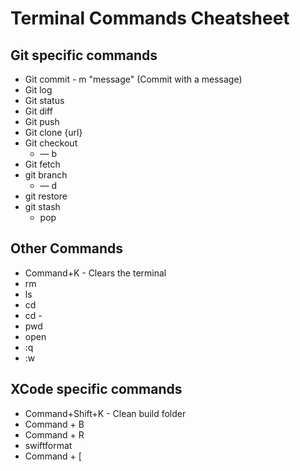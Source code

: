 # Terminal Commands Cheatsheet

## Git specific commands

* Git commit - m "message" (Commit with a message)
* Git log
* Git status
* Git diff
* Git push
* Git clone {url}
* Git checkout
	* &mdash; b
* Git fetch
* git branch
	* &mdash; d
* git restore
* git stash
	* pop

## Other Commands

* Command+K - Clears the terminal
* rm
* ls
* cd
* cd -
* pwd
* open
* :q
* :w

## XCode specific commands

* Command+Shift+K - Clean build folder
* Command + B
* Command + R
* swiftformat
* Command + [
